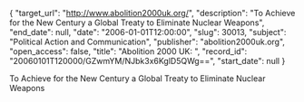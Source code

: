 {
  "target_url": "http://www.abolition2000uk.org/", 
  "description": "To Achieve for the New Century a Global Treaty to Eliminate Nuclear Weapons", 
  "end_date": null, 
  "date": "2006-01-01T12:00:00", 
  "slug": 30013, 
  "subject": "Political Action and Communication", 
  "publisher": "abolition2000uk.org", 
  "open_access": false, 
  "title": "Abolition 2000 UK: ", 
  "record_id": "20060101T120000/GZwmYM/NJbk3x6KglD5QWg==", 
  "start_date": null
}

To Achieve for the New Century a Global Treaty to Eliminate Nuclear Weapons
